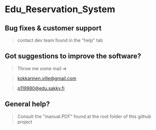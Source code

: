 # Edu_Reservation_System

## Bug fixes & customer support
> contact dev team found in the "help" tab


## Got suggestions to improve the software?
> Throw me some mail =>

> kokkarinen.ville@gmail.com

> p119980@edu.sakky.fi


## General help?
> Consult the "manual.PDF" found at the root folder of this github project
